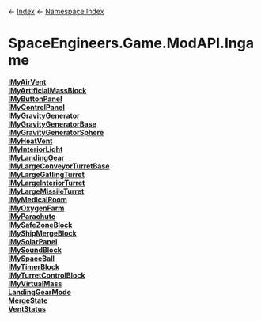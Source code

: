 ← [Index](Api-Index) ← [Namespace Index](Namespace-Index)

# SpaceEngineers.Game.ModAPI.Ingame

**[IMyAirVent](SpaceEngineers.Game.ModAPI.Ingame.IMyAirVent)**  
**[IMyArtificialMassBlock](SpaceEngineers.Game.ModAPI.Ingame.IMyArtificialMassBlock)**  
**[IMyButtonPanel](SpaceEngineers.Game.ModAPI.Ingame.IMyButtonPanel)**  
**[IMyControlPanel](SpaceEngineers.Game.ModAPI.Ingame.IMyControlPanel)**  
**[IMyGravityGenerator](SpaceEngineers.Game.ModAPI.Ingame.IMyGravityGenerator)**  
**[IMyGravityGeneratorBase](SpaceEngineers.Game.ModAPI.Ingame.IMyGravityGeneratorBase)**  
**[IMyGravityGeneratorSphere](SpaceEngineers.Game.ModAPI.Ingame.IMyGravityGeneratorSphere)**  
**[IMyHeatVent](SpaceEngineers.Game.ModAPI.Ingame.IMyHeatVent)**  
**[IMyInteriorLight](SpaceEngineers.Game.ModAPI.Ingame.IMyInteriorLight)**  
**[IMyLandingGear](SpaceEngineers.Game.ModAPI.Ingame.IMyLandingGear)**  
**[IMyLargeConveyorTurretBase](SpaceEngineers.Game.ModAPI.Ingame.IMyLargeConveyorTurretBase)**  
**[IMyLargeGatlingTurret](SpaceEngineers.Game.ModAPI.Ingame.IMyLargeGatlingTurret)**  
**[IMyLargeInteriorTurret](SpaceEngineers.Game.ModAPI.Ingame.IMyLargeInteriorTurret)**  
**[IMyLargeMissileTurret](SpaceEngineers.Game.ModAPI.Ingame.IMyLargeMissileTurret)**  
**[IMyMedicalRoom](SpaceEngineers.Game.ModAPI.Ingame.IMyMedicalRoom)**  
**[IMyOxygenFarm](SpaceEngineers.Game.ModAPI.Ingame.IMyOxygenFarm)**  
**[IMyParachute](SpaceEngineers.Game.ModAPI.Ingame.IMyParachute)**  
**[IMySafeZoneBlock](SpaceEngineers.Game.ModAPI.Ingame.IMySafeZoneBlock)**  
**[IMyShipMergeBlock](SpaceEngineers.Game.ModAPI.Ingame.IMyShipMergeBlock)**  
**[IMySolarPanel](SpaceEngineers.Game.ModAPI.Ingame.IMySolarPanel)**  
**[IMySoundBlock](SpaceEngineers.Game.ModAPI.Ingame.IMySoundBlock)**  
**[IMySpaceBall](SpaceEngineers.Game.ModAPI.Ingame.IMySpaceBall)**  
**[IMyTimerBlock](SpaceEngineers.Game.ModAPI.Ingame.IMyTimerBlock)**  
**[IMyTurretControlBlock](SpaceEngineers.Game.ModAPI.Ingame.IMyTurretControlBlock)**  
**[IMyVirtualMass](SpaceEngineers.Game.ModAPI.Ingame.IMyVirtualMass)**  
**[LandingGearMode](SpaceEngineers.Game.ModAPI.Ingame.LandingGearMode)**  
**[MergeState](SpaceEngineers.Game.ModAPI.Ingame.MergeState)**  
**[VentStatus](SpaceEngineers.Game.ModAPI.Ingame.VentStatus)**

